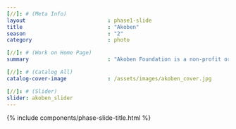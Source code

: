 ```yaml
---
[//]: # (Meta Info)
layout                          : phase1-slide
title 					        : "Akoben"
season				            : "2"
category						: photo

[//]: # (Work on Home Page)
summary                         : "Akoben Foundation is a non-profit organization based in Baltimore whose mission is to ensure all early learners are fully-equipped with the literacy skills to read at or above 3rd grade level.  We captured photography of the youth as they prepared for a play production."

[//]: # (Catalog All)
catalog-cover-image				: /assets/images/akoben_cover.jpg

[//]: # (Slider)
slider: akoben_slider
---
```


{% include components/phase-slide-title.html %}
